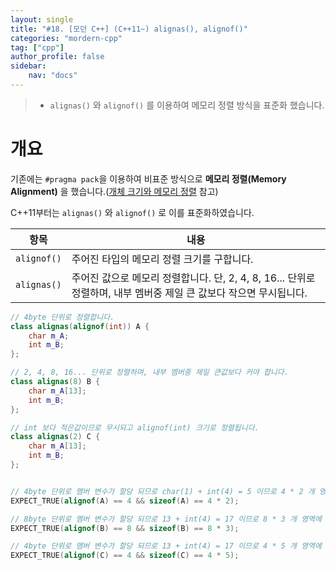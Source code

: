 ```yaml
---
layout: single
title: "#18. [모던 C++] (C++11~) alignas(), alignof()"
categories: "mordern-cpp"
tag: ["cpp"]
author_profile: false
sidebar: 
    nav: "docs"
---
```


> * `alignas()` 와 `alignof()` 를 이용하여 메모리 정렬 방식을 표준화 했습니다.

# 개요

기존에는 `#pragma pack`을 이용하여 비표준 방식으로 **메모리 정렬(Memory Alignment)** 을 했습니다.([개체 크기와 메모리 정렬](https://tango1202.github.io/classic-cpp-oop/classic-cpp-oop-member-variable/#%EA%B0%9C%EC%B2%B4-%ED%81%AC%EA%B8%B0%EC%99%80-%EB%A9%94%EB%AA%A8%EB%A6%AC-%EC%A0%95%EB%A0%AC) 참고) 

C++11부터는 `alignas()` 와 `alignof()` 로 이를 표준화하였습니다.

|항목|내용|
|--|--|
|`alignof()`|주어진 타입의 메모리 정렬 크기를 구합니다.|
|`alignas()`|주어진 값으로 메모리 정렬합니다. 단, 2, 4, 8, 16... 단위로 정렬하며, 내부 멤버중 제일 큰 값보다 작으면 무시됩니다.|

```cpp
// 4byte 단위로 정렬합니다.
class alignas(alignof(int)) A {
    char m_A;
    int m_B;
};

// 2, 4, 8, 16... 단위로 정렬하며, 내부 멤버중 제일 큰값보다 커야 합니다.
class alignas(8) B {
    char m_A[13];
    int m_B; 
};

// int 보다 적은값이므로 무시되고 alignof(int) 크기로 정렬됩니다.
class alignas(2) C {
    char m_A[13];
    int m_B; 
};


// 4byte 단위로 멤버 변수가 할당 되므로 char(1) + int(4) = 5 이므로 4 * 2 개 영역에 할당됨
EXPECT_TRUE(alignof(A) == 4 && sizeof(A) == 4 * 2);

// 8byte 단위로 멤버 변수가 할당 되므로 13 + int(4) = 17 이므로 8 * 3 개 영역에 할당됨
EXPECT_TRUE(alignof(B) == 8 && sizeof(B) == 8 * 3); 

// 4byte 단위로 멤버 변수가 할당 되므로 13 + int(4) = 17 이므로 4 * 5 개 영역에 할당됨
EXPECT_TRUE(alignof(C) == 4 && sizeof(C) == 4 * 5); 
```
